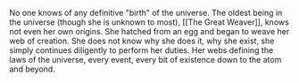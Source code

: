 No one knows of any definitive "birth" of the universe. The oldest being in the universe (though she is unknown to most), [[The Great Weaver]], knows not even her own origins. She hatched from an egg and began to weave her web of creation. She does not know why she does it, why she exist, she simply continues diligently to perform her duties. Her webs defining the laws of the universe, every event, every bit of existence down to the atom and beyond.